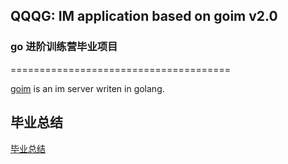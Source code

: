 ## QQQG:      IM application based on goim v2.0
### go 进阶训练营毕业项目
======================================


[goim](./README_GOIM.md) is an im server writen in golang.




























## 毕业总结
[毕业总结](./zongjie.md)

